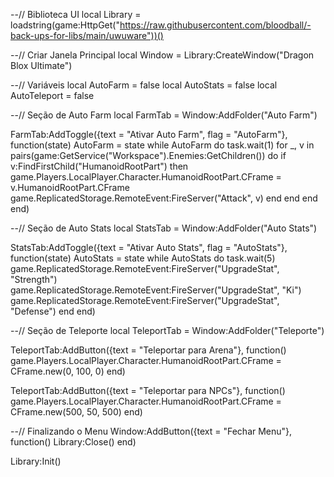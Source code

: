 --// Biblioteca UI
local Library = loadstring(game:HttpGet("https://raw.githubusercontent.com/bloodball/-back-ups-for-libs/main/uwuware"))()

--// Criar Janela Principal
local Window = Library:CreateWindow("Dragon Blox Ultimate")

--// Variáveis
local AutoFarm = false
local AutoStats = false
local AutoTeleport = false

--// Seção de Auto Farm
local FarmTab = Window:AddFolder("Auto Farm")

FarmTab:AddToggle({text = "Ativar Auto Farm", flag = "AutoFarm"}, function(state)
    AutoFarm = state
    while AutoFarm do
        task.wait(1)
        for _, v in pairs(game:GetService("Workspace").Enemies:GetChildren()) do
            if v:FindFirstChild("HumanoidRootPart") then
                game.Players.LocalPlayer.Character.HumanoidRootPart.CFrame = v.HumanoidRootPart.CFrame
                game.ReplicatedStorage.RemoteEvent:FireServer("Attack", v)
            end
        end
    end
end)

--// Seção de Auto Stats
local StatsTab = Window:AddFolder("Auto Stats")

StatsTab:AddToggle({text = "Ativar Auto Stats", flag = "AutoStats"}, function(state)
    AutoStats = state
    while AutoStats do
        task.wait(5)
        game.ReplicatedStorage.RemoteEvent:FireServer("UpgradeStat", "Strength")
        game.ReplicatedStorage.RemoteEvent:FireServer("UpgradeStat", "Ki")
        game.ReplicatedStorage.RemoteEvent:FireServer("UpgradeStat", "Defense")
    end
end)

--// Seção de Teleporte
local TeleportTab = Window:AddFolder("Teleporte")

TeleportTab:AddButton({text = "Teleportar para Arena"}, function()
    game.Players.LocalPlayer.Character.HumanoidRootPart.CFrame = CFrame.new(0, 100, 0)
end)

TeleportTab:AddButton({text = "Teleportar para NPCs"}, function()
    game.Players.LocalPlayer.Character.HumanoidRootPart.CFrame = CFrame.new(500, 50, 500)
end)

--// Finalizando o Menu
Window:AddButton({text = "Fechar Menu"}, function()
    Library:Close()
end)

Library:Init()
